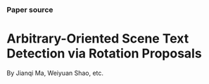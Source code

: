 ### Paper source

# Arbitrary-Oriented Scene Text Detection via Rotation Proposals

By Jianqi Ma, Weiyuan Shao, etc.

